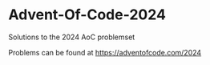 # Advent-Of-Code-2024
Solutions to the 2024 AoC problemset

Problems can be found at
https://adventofcode.com/2024
